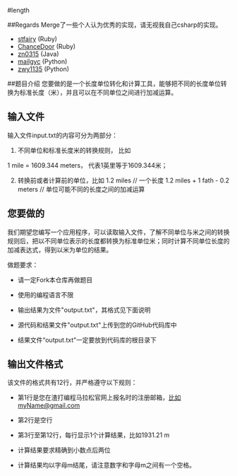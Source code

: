 #length

##Regards
Merge了一些个人认为优秀的实现，请无视我自己csharp的实现。

* [stfairy](https://github.com/stfairy/length) (Ruby)
* [ChanceDoor](https://github.com/ChanceDoor/length) (Ruby)
* [zn0315](https://github.com/zn0315/length) (Java)
* [mailgyc](https://github.com/mailgyc/length) (Python)
* [zwy1135](https://github.com/zwy1135/length) (Python)

##题目介绍
您要做的是一个长度单位转化和计算工具，能够把不同的长度单位转换为标准长度（米），并且可以在不同单位之间进行加减运算。

## 输入文件
输入文件input.txt的内容可分为两部分：

1. 不同单位和标准长度米的转换规则， 比如

1 mile = 1609.344 meters， 代表1英里等于1609.344米；

2. 转换前或者计算前的单位，比如
1.2 miles													// 一个长度
1.2 miles + 1 fath - 0.2 meters   // 单位可能不同的长度之间的加减运算

## 您要做的

我们期望您编写一个应用程序，可以读取输入文件，了解不同单位与米之间的转换规则后，把以不同单位表示的长度都转换为标准单位米；同时计算不同单位长度的加减表达式，得到以米为单位的结果。

做题要求：

* 请一定Fork本仓库再做题目

* 使用的编程语言不限

* 输出结果为文件"output.txt"，其格式见下面说明

* 源代码和结果文件"output.txt"上传到您的GitHub代码库中

* 结果文件“output.txt”一定要放到代码库的根目录下

## 输出文件格式

该文件的格式共有12行，并严格遵守以下规则：

* 第1行是您在渣打编程马拉松官网上报名时的注册邮箱，比如myName@gmail.com

* 第2行是空行

* 第3行至第12行，每行显示1个计算结果，比如1931.21 m

* 计算结果要求精确到小数点后两位

* 计算结果均以字母m结尾，请注意数字和字母m之间有一个空格。
